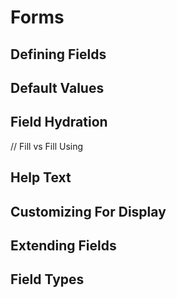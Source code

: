 # Forms

## Defining Fields

## Default Values

## Field Hydration
// Fill vs Fill Using

## Help Text

## Customizing For Display

## Extending Fields

## Field Types
